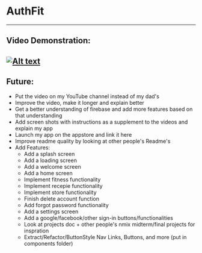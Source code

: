 # AuthFit
---
## Video Demonstration:
[![Alt text](https://img.youtube.com/vi/WTCIIdSxvLg/0.jpg)](https://www.youtube.com/watch?v=WTCIIdSxvLg)
---
## Future:
* Put the video on my YouTube channel instead of my dad's
* Improve the video, make it longer and explain better
* Get a better understanding of firebase and add more features based on that understanding
* Add screen shots with instructions as a supplement to the videos and explain my app
* Launch my app on the appstore and link it here
* Improve readme quality by looking at other people's Readme's
* Add Features:
    * Add a splash screen
    * Add a loading screen
    * Add a welcome screen
    * Add a home screen
    * Implement fitness functionality
    * Implement recepie functionality
    * Implement store functionality
    * Finish delete account function
    * Add forgot password functionality
    * Add a settings screen
    * Add a google/facebook/other sign-in buttons/functionalities
    * Look at projects doc + other people's nmix midterm/final projects for inspration
    * Extract/Refactor/ButtonStyle Nav Links, Buttons, and more (put in components folder)
